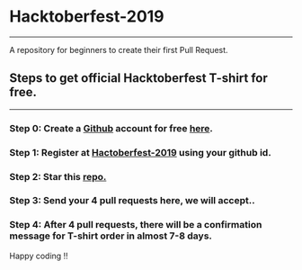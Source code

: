 # Hacktoberfest-2019

****

A repository for beginners to create their first Pull Request. 

## Steps to get official Hacktoberfest T-shirt for free.

***

### Step 0: Create a [Github](https://github.com/) account for free [here](https://github.com/).
### Step 1: Register at [Hactoberfest-2019](https://hacktoberfest.digitalocean.com/) using your github id.
### Step 2: Star this [repo.](https://github.com/skvg/Hacktoberfest)
### Step 3: Send your 4 pull requests here, we will accept..
### Step 4: After 4 pull requests, there will be a confirmation message for T-shirt order in almost 7-8 days.

Happy coding !!   
